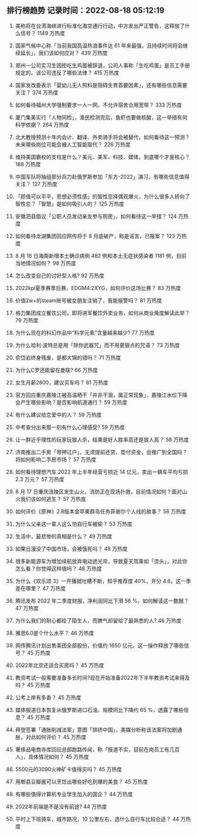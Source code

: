 
## 排行榜趋势 记录时间：2022-08-18 05:12:19
  
  1. 美称将在台湾海峡进行标准化海空通行行动，中方发出严正警告，这释放了什么信号？ 1149 万热度
    
  2. 国家气候中心称「当前我国高温热浪事件达 61 年来最强，且持续时间将会继续延长」，我们该如何应对？ 439 万热度
    
  3. 郑州一公司实习生因拒吃生鸡蛋被辞退，公司人事称「生吃鸡蛋」是员工手册规定的。该公司违反了哪些法律？ 415 万热度
    
  4. 国家发改委表示「婴幼儿无人照料是阻碍生育首要因素」，还有哪些信息需要关注？ 374 万热度
    
  5. 如何看待福州大学强制要求一人一网，不允许宿舍合用宽带？ 333 万热度
    
  6. 厦门集美实行「人物同检」，渔民检测完后，鱼虾也要做核酸，这一举措有何科学依据？ 264 万热度
    
  7. 北大教授预测十年内会计、翻译、外卖骑手将会被替代，如何看待这一预测？未来哪些岗位可能会被人工智能取代？ 226 万热度
    
  8. 维持美国霸权的支柱是什么？美元、美军、科技、媒体，到底哪个才是核心？ 188 万热度
    
  9. 中国军队将抽组部分兵力赴俄罗斯参加「东方-2022」演习，有哪些信息值得关注？ 127 万热度
    
  10. 「颜值可以平平，思想必须性感」的智性恋择偶观爆火，为什么很多人转向了智性恋？「智慧」是如何吸引人的？ 125 万热度
    
  11. 安徽泗县倡议「公职人员发动亲友参与购房」，如何看待这一举措？ 124 万热度
    
  12. 如何看待龙湖集团回应网传将于 8 月底破产，称是谣言，已报案？ 123 万热度
    
  13. 8 月 16 日海南新增本土确诊病例 482 例和本土无症状感染者 1181 例，目前当地情况如何？ 98 万热度
    
  14. 怎么改变自己的讨好型人格? 92 万热度
    
  15. 2022kpl夏季赛季后赛，EDGM4:2XYG，如何评价这场比赛？ 83 万热度
    
  16. 价值2w+的steam账号被女朋友注销了，我能报警吗？ 81 万热度
    
  17. 格力集团成立餐饮公司，即将进军餐饮外卖业务，如何从商业角度解读此举？ 79 万热度
    
  18. 为什么现在的科幻作品中“科学元素”含量越来越少? 77 万热度
    
  19. 为什么哈利·波特总是用「除你武器咒」而不用更狠点的咒语？ 73 万热度
    
  20. 俞岱岩终身残废，是都大锦的错吗？ 71 万热度
    
  21. 为什么C罗还能留在曼联? 66 万热度
    
  22. 女生月薪2800，建议买车吗？ 61 万热度
    
  23. 官方回应重庆嘉陵江被高温晒干「并非干涸，属正常现象」，嘉陵江水位下降会产生哪些影响？是否影响航道通行？ 59 万热度
    
  24. 有什么建议给恋爱中的人？ 59 万热度
    
  25. 中考查分出来那一刻有什么心理感受? 59 万热度
    
  26. 让一群近乎理性的玩家玩狼人杀，结果是好人胜率高还是狼人高？ 58 万热度
    
  27. 济南推出二手房「带押过户」，无须提前还贷、垫付资金，会推广到全国吗？将如何影响二手房市场？ 57 万热度
    
  28. 如何看待理想汽车 2022 年上半年经营亏损近 14 亿元，卖出一辆车平均亏损 2.3 万元？ 57 万热度
    
  29. 8 月 17 日重庆涪陵区发生山火，消防正在现场扑救，目前情况如何？面对山火我们该如何逃生？ 57 万热度
    
  30. 如何评价《原神》2.8版本金苹果群岛任务菲谢尔个人线的故事？ 56 万热度
    
  31. 为什么父亲这一辈人这么怕自行车被偷？ 53 万热度
    
  32. 生活中，最悲惨的真相是什么？ 49 万热度
    
  33. 如果日漫没了中国市场，会被饿死吗？ 48 万热度
    
  34. 很多新能源车为增加续航放弃电动遮光帘，导致夏天驾乘如「烫头」，对此你怎么看？你觉得这样值吗？ 48 万热度
    
  35. 为什么《欢乐颂 3》一开播就吐槽不断，知乎推荐度 40%，开分 4.6，这一季差在哪里？ 47 万热度
    
  36. 腾讯发布 2022 年二季度财报，净利润同比下滑 56 %，如何解读这一数据？ 47 万热度
    
  37. 为什么我们的耐心都给了陌生人，而脾气却留给了最熟悉的人? 46 万热度
    
  38. 雅思6.0是个什么水平？ 46 万热度
    
  39. 网传腾讯计划出售美团全部股份，价值约 1650 亿元，这一操作释放了哪些信号？ 45 万热度
    
  40. 2022年北京还适合买房吗？ 45 万热度
    
  41. 教资考试一般需要准备多长时间?现在开始准备2022年下半年教资考试来得及吗？ 45 万热度
    
  42. 公考上岸有多香？ 45 万热度
    
  43. 媒体报道日本恢复从俄罗斯进口石油，规模同比下降约 65 %，透露了哪些信息？ 45 万热度
    
  44. 拜登签署「通胀削减法案」意图「排挤中国」，美媒分析称该法案将加剧通胀，对此如何评价？ 45 万热度
    
  45. 奢侈品电商寺库回应总部跑路传闻，称「报道不实，目前在岗员工有几百人」，具体情况如何？ 45 万热度
    
  46. 5500元的3090火神矿卡值得买吗？ 45 万热度
    
  47. 用郫县豆瓣酱可以烹饪出哪些好吃到爆的美食？ 45 万热度
    
  48. 有哪些值得计算机专业学生加入的国企？ 44 万热度
    
  49. 2022年前端是不是没有前途? 44 万热度
    
  50. 平时上下班骑车，城市路况，10 公里左右，选什么自行车比较合适？ 44 万热度
    